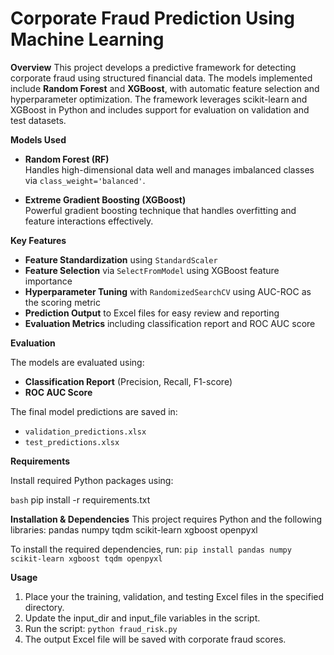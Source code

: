 # Corporate Fraud Prediction Using Machine Learning

**Overview**
This project develops a predictive framework for detecting corporate fraud using structured financial data. The models implemented include **Random Forest** and **XGBoost**, with automatic feature selection and hyperparameter optimization. The framework leverages scikit-learn and XGBoost in Python and includes support for evaluation on validation and test datasets.


**Models Used**

- **Random Forest (RF)**  
  Handles high-dimensional data well and manages imbalanced classes via `class_weight='balanced'`.

- **Extreme Gradient Boosting (XGBoost)**  
  Powerful gradient boosting technique that handles overfitting and feature interactions effectively.

**Key Features**

- **Feature Standardization** using `StandardScaler`
- **Feature Selection** via `SelectFromModel` using XGBoost feature importance
- **Hyperparameter Tuning** with `RandomizedSearchCV` using AUC-ROC as the scoring metric
- **Prediction Output** to Excel files for easy review and reporting
- **Evaluation Metrics** including classification report and ROC AUC score

**Evaluation**

The models are evaluated using:

- **Classification Report** (Precision, Recall, F1-score)
- **ROC AUC Score**

The final model predictions are saved in:

- `validation_predictions.xlsx`
- `test_predictions.xlsx`

**Requirements**

Install required Python packages using:

```bash```
pip install -r requirements.txt


**Installation & Dependencies**
This project requires Python and the following libraries:
pandas
numpy
tqdm
scikit-learn
xgboost
openpyxl

To install the required dependencies, run:
```pip install pandas numpy scikit-learn xgboost tqdm openpyxl```

**Usage**
1. Place your the training, validation, and testing Excel files in the specified directory.
2. Update the input_dir and input_file variables in the script.
3. Run the script:
```python fraud_risk.py```
4. The output Excel file will be saved with corporate fraud scores.



